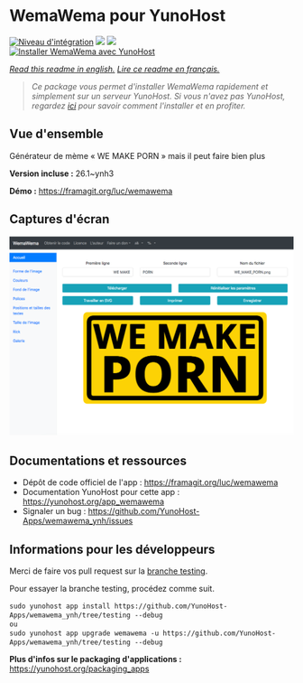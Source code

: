 # WemaWema pour YunoHost

[![Niveau d'intégration](https://dash.yunohost.org/integration/wemawema.svg)](https://dash.yunohost.org/appci/app/wemawema) ![](https://ci-apps.yunohost.org/ci/badges/wemawema.status.svg) ![](https://ci-apps.yunohost.org/ci/badges/wemawema.maintain.svg)  
[![Installer WemaWema avec YunoHost](https://install-app.yunohost.org/install-with-yunohost.svg)](https://install-app.yunohost.org/?app=wemawema)

*[Read this readme in english.](./README.md)*
*[Lire ce readme en français.](./README_fr.md)*

> *Ce package vous permet d'installer WemaWema rapidement et simplement sur un serveur YunoHost.
Si vous n'avez pas YunoHost, regardez [ici](https://yunohost.org/#/install) pour savoir comment l'installer et en profiter.*

## Vue d'ensemble

Générateur de mème « WE MAKE PORN » mais il peut faire bien plus

**Version incluse :** 26.1~ynh3

**Démo :** https://framagit.org/luc/wemawema

## Captures d'écran

![](./doc/screenshots/WemaWema.png)

## Documentations et ressources

* Dépôt de code officiel de l'app : https://framagit.org/luc/wemawema
* Documentation YunoHost pour cette app : https://yunohost.org/app_wemawema
* Signaler un bug : https://github.com/YunoHost-Apps/wemawema_ynh/issues

## Informations pour les développeurs

Merci de faire vos pull request sur la [branche testing](https://github.com/YunoHost-Apps/wemawema_ynh/tree/testing).

Pour essayer la branche testing, procédez comme suit.
```
sudo yunohost app install https://github.com/YunoHost-Apps/wemawema_ynh/tree/testing --debug
ou
sudo yunohost app upgrade wemawema -u https://github.com/YunoHost-Apps/wemawema_ynh/tree/testing --debug
```

**Plus d'infos sur le packaging d'applications :** https://yunohost.org/packaging_apps